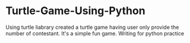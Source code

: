 # Turtle-Game-Using-Python

Using turtle liabrary created a turtle game having user only provide the number of contestant. It's a simple fun game. Writing for python practice
